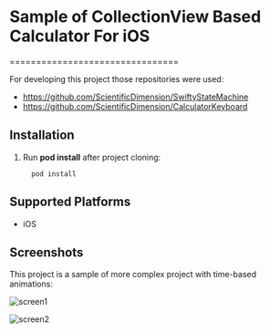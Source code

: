 # Sample of CollectionView Based Calculator For iOS
================================

For developing this project those repositories were used:
* https://github.com/ScientificDimension/SwiftyStateMachine
* https://github.com/ScientificDimension/CalculatorKeyboard

## Installation
1. Run **pod install** after project cloning:

      ```  
        pod install
    ```

## Supported Platforms

- iOS

## Screenshots

This project is a sample of more complex project with time-based animations:

![screen1](https://user-images.githubusercontent.com/27812408/43047018-5931fe4c-8dda-11e8-92d4-f1f29758dcda.gif)

![screen2](https://user-images.githubusercontent.com/27812408/43047009-33250d0c-8dda-11e8-8480-5d4ed922ba44.gif)